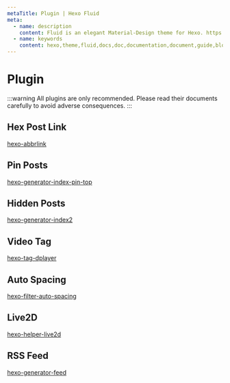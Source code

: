```yaml
---
metaTitle: Plugin | Hexo Fluid
meta:
  - name: description
    content: Fluid is an elegant Material-Design theme for Hexo. https://github.com/fluid-dev/hexo-theme-fluid
  - name: keywords
    content: hexo,theme,fluid,docs,doc,documentation,document,guide,blog,post,article
---
```


# Plugin

:::warning
All plugins are only recommended. Please read their documents carefully to avoid adverse consequences.
:::

## Hex Post Link

[hexo-abbrlink](https://github.com/rozbo/hexo-abbrlink)

## Pin Posts

[hexo-generator-index-pin-top](https://github.com/netcan/hexo-generator-index-pin-top)

## Hidden Posts

[hexo-generator-index2](https://github.com/Jamling/hexo-generator-index2)

## Video Tag

[hexo-tag-dplayer](https://github.com/MoePlayer/hexo-tag-dplayer)

## Auto Spacing

[hexo-filter-auto-spacing](https://github.com/hexojs/hexo-filter-auto-spacing)

## Live2D

[hexo-helper-live2d](https://github.com/EYHN/hexo-helper-live2d)

## RSS Feed

[hexo-generator-feed](https://github.com/hexojs/hexo-generator-feed)
